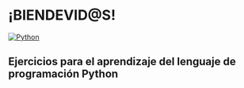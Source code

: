 # ¡BIENDEVID@S!
[![Python](https://img.shields.io/badge/Python-3.10+-yellow?style=for-the-badge&logo=python&logoColor=white&labelColor=101010)](https://python.org)
## Ejercicios para el aprendizaje del lenguaje de programación Python